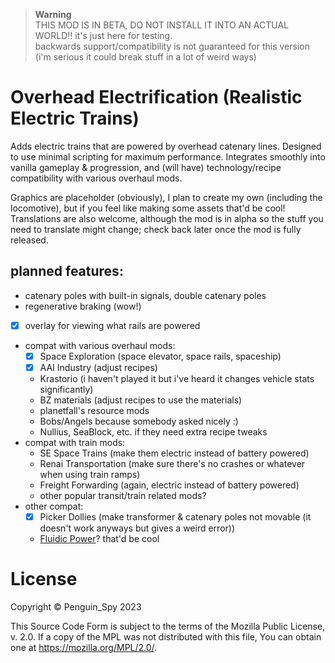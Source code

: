 > **Warning**  
> THIS MOD IS IN BETA, DO NOT INSTALL IT INTO AN ACTUAL WORLD!! it's just here for testing.  
> backwards support/compatibility is not guaranteed for this version (i'm serious it could break stuff in a lot of weird ways)  

# Overhead Electrification (Realistic Electric Trains)
Adds electric trains that are powered by overhead catenary lines. Designed to use minimal scripting for maximum performance. Integrates smoothly into vanilla gameplay & progression, and (will have) technology/recipe compatibility with various overhaul mods.  

Graphics are placeholder (obviously), I plan to create my own (including the locomotive), but if you feel like making some assets that'd be cool!  
Translations are also welcome, although the mod is in alpha so the stuff you need to translate might change; check back later once the mod is fully released.  

## planned features:
- catenary poles with built-in signals, double catenary poles
- regenerative braking (wow!)
- [x] overlay for viewing what rails are powered
- compat with various overhaul mods:
  - [x] Space Exploration (space elevator, space rails, spaceship)
  - [x] AAI Industry (adjust recipes)
  - Krastorio (i haven't played it but i've heard it changes vehicle stats significantly)
  - BZ materials (adjust recipes to use the materials)
  - planetfall's resource mods
  - Bobs/Angels because somebody asked nicely :)
  - Nullius, SeaBlock, etc. if they need extra recipe tweaks
- compat with train mods:
  - SE Space Trains (make them electric instead of battery powered)
  - Renai Transportation (make sure there's no crashes or whatever when using train ramps)
  - Freight Forwarding (again, electric instead of battery powered)
  - other popular transit/train related mods?
- other compat:
  - [x] Picker Dollies (make transformer & catenary poles not movable (it doesn't work anyways but gives a weird error))
  - [Fluidic Power](https://mods.factorio.com/mod/FluidicPower)? that'd be cool

# License
Copyright © Penguin_Spy 2023  

This Source Code Form is subject to the terms of the Mozilla Public
License, v. 2.0. If a copy of the MPL was not distributed with this
file, You can obtain one at https://mozilla.org/MPL/2.0/.